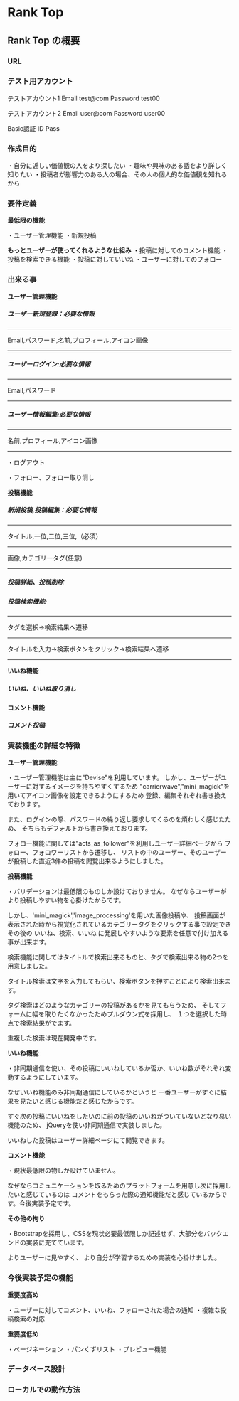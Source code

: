 # Rank Top

## Rank Top の概要

### URL

### テスト用アカウント

テストアカウント1
Email test@com
Password test00

テストアカウント2
Email user@com
Password user00

Basic認証 
ID
Pass

### 作成目的

・自分に近しい価値観の人をより探したい
・趣味や興味のある話をより詳しく知りたい
・投稿者が影響力のある人の場合、その人の個人的な価値観を知れるから

### 要件定義

**最低限の機能**

 ・ユーザー管理機能
 ・新規投稿

**もっとユーザーが使ってくれるような仕組み**
 ・投稿に対してのコメント機能
 ・投稿を検索できる機能
 ・投稿に対していいね
 ・ユーザーに対してのフォロー

### 出来る事

**ユーザー管理機能**

 ##### ユーザー新規登録：必要な情報
***
 Email,パスワード,名前,プロフィール,アイコン画像
***

 ##### ユーザーログイン:必要な情報
 ***
 Email,パスワード
 ***

 ##### ユーザー情報編集:必要な情報
 ***
 名前,プロフィール,アイコン画像
 ***

 ・ログアウト

 ・フォロー、フォロー取り消し

**投稿機能**

##### 新規投稿,投稿編集：必要な情報
***
タイトル,一位,二位,三位,（必須）
***
 画像,カテゴリータグ(任意)
***

##### 投稿詳細、投稿削除

##### 投稿検索機能:
***
タグを選択→検索結果へ遷移
***
タイトルを入力→検索ボタンをクリック→検索結果へ遷移
***

**いいね機能**

##### いいね、いいね取り消し

**コメント機能**

##### コメント投稿

### 実装機能の詳細な特徴

**ユーザー管理機能**

・ユーザー管理機能は主に"Devise"を利用しています。
しかし、ユーザーがユーザーに対するイメージを持ちやすくするため
"carrierwave","mini_magick"を用いてアイコン画像を設定できるようにするため
登録、編集それぞれ書き換えております。

また、ログインの際、パスワードの繰り返し要求してくるのを煩わしく感じたため、
そちらもデフォルトから書き換えております。

フォロー機能に関しては"acts_as_follower"を利用しユーザー詳細ページから
フォロー、フォロワーリストから遷移し、
リストの中のユーザー、そのユーザーが投稿した直近3件の投稿を閲覧出来るようにしました。


**投稿機能**

・バリデーションは最低限のものしか設けておりません。
なぜならユーザーがより投稿しやすい物を心掛けたからです。

しかし、'mini_magick','image_processing'を用いた画像投稿や、
投稿画面が表示された時から視覚化されているカテゴリータグをクリックする事で設定でき
その後の いいね、検索、いいね に発展しやすいような要素を任意で付け加える事が出来ます。

検索機能に関してはタイトルで検索出来るものと、タグで検索出来る物の2つを用意しました。

タイトル検索は文字を入力してもらい、検索ボタンを押すことにより検索出来ます。

タグ検索はどのようなカテゴリーの投稿があるかを見てもらうため、
そしてフォームに幅を取りたくなかったためプルダウン式を採用し、
１つを選択した時点で検索結果がでます。

重複した検索は現在開発中です。

**いいね機能**

・非同期通信を使い、その投稿にいいねしているか否か、いいね数がそれぞれ変動するようにしています。

なぜいいね機能のみ非同期通信にしているかというと
一番ユーザーがすぐに結果を見たいと感じる機能だと感じたからです。

すぐ次の投稿にいいねをしたいのに前の投稿のいいねがついていないとなり易い機能のため、
jQueryを使い非同期通信で実装しました。

いいねした投稿はユーザー詳細ページにて閲覧できます。

**コメント機能**

・現状最低限の物しか設けていません。

なぜならコミュニケーションを取るためのプラットフォームを用意し次に採用したいと感じているのは
コメントをもらった際の通知機能だと感じているからです。今後実装予定です。

**その他の拘り**

・Bootstrapを採用し、CSSを現状必要最低限しか記述せず、大部分をバックエンドの実装に充てています。

よりユーザーに見やすく、
より自分が学習するための実装を心掛けました。

### 今後実装予定の機能

**重要度高め**

・ユーザーに対してコメント、いいね、フォローされた場合の通知
・複雑な投稿検索の対応

**重要度低め**

・ページネーション
・パンくずリスト
・プレビュー機能

### データベース設計

### ローカルでの動作方法
